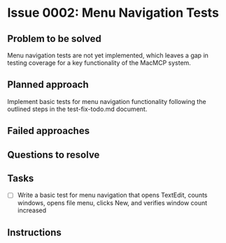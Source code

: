 # Issue 0002: Menu Navigation Tests

## Problem to be solved
Menu navigation tests are not yet implemented, which leaves a gap in testing coverage for a key functionality of the MacMCP system.

## Planned approach
Implement basic tests for menu navigation functionality following the outlined steps in the test-fix-todo.md document.

## Failed approaches


## Questions to resolve


## Tasks
- [ ] Write a basic test for menu navigation that opens TextEdit, counts windows, opens file menu, clicks New, and verifies window count increased

## Instructions


